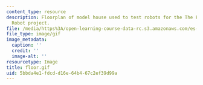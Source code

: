```yaml
---
content_type: resource
description: Floorplan of model house used to test robots for the The Fire-Fighting
  Robot project.
file: /media/https%3A/open-learning-course-data-rc.s3.amazonaws.com/es-293-lego-robotics-spring-2007/5bbda4e1fdcdd16e64b467c2ef39d99a_floor.gif
file_type: image/gif
image_metadata:
  caption: ''
  credit: ''
  image-alt: ''
resourcetype: Image
title: floor.gif
uid: 5bbda4e1-fdcd-d16e-64b4-67c2ef39d99a
---
```

